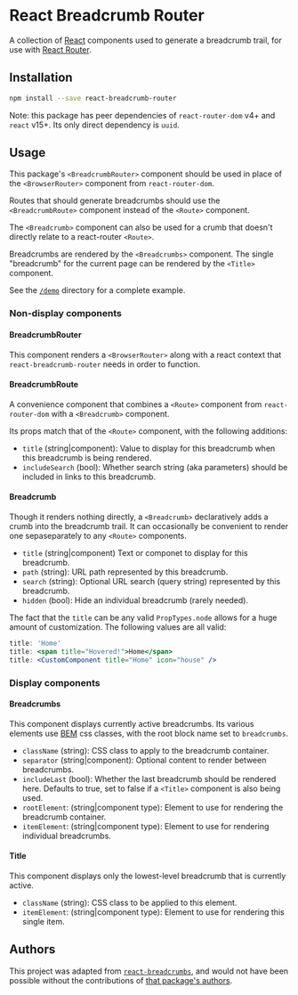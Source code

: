 # React Breadcrumb Router

A collection of [React][1] components used to generate a breadcrumb trail, for use with [React Router][2].

## Installation

```sh
npm install --save react-breadcrumb-router
```

Note: this package has peer dependencies of `react-router-dom` v4+ and `react` v15+.
Its only direct dependency is `uuid`.

## Usage

This package's `<BreadcrumbRouter>` component should be used in place of the
`<BrowserRouter>` component from `react-router-dom`.

Routes that should generate breadcrumbs should use the `<BreadcrumbRoute>` component
instead of the `<Route>` component.

The `<Breadcrumb>` component can also be used for a crumb that doesn't directly
relate to a react-router `<Route>`.

Breadcrumbs are rendered by the `<Breadcrumbs>` component. The single "breadcrumb"
for the current page can be rendered by the `<Title>` component.

See the [`/demo`][3] directory for a complete example.

### Non-display components

#### BreadcrumbRouter

This component renders a `<BrowserRouter>` along with a react context that
`react-breadcrumb-router` needs in order to function.

#### BreadcrumbRoute

A convenience component that combines a `<Route>` component from `react-router-dom`
with a `<Breadcrumb>` component.

Its props match that of the `<Route>` component, with the following additions:

- `title` (string|component): Value to display for this breadcrumb when this breadcrumb is being rendered.
- `includeSearch` (bool): Whether search string (aka parameters) should be included in links to this breadcrumb.

#### Breadcrumb

Though it renders nothing directly, a `<Breadcrumb>` declaratively adds a crumb into the breadcrumb trail.
It can occasionally be convenient to render one sepaseparately to any `<Route>` components.

- `title` (string|component) Text or componet to display for this breadcrumb.
- `path` (string): URL path represented by this breadcrumb.
- `search` (string): Optional URL search (query string) represented by this breadcrumb.
- `hidden` (bool): Hide an individual breadcrumb (rarely needed).

The fact that the `title` can be any valid `PropTypes.node` allows for a huge
amount of customization. The following values are all valid:

``` jsx
title: 'Home'
title: <span title="Hovered!">Home</span>
title: <CustomComponent title="Home" icon="house" />
```

### Display components

#### Breadcrumbs

This component displays currently active breadcrumbs. Its various elements use [BEM][6] css classes,
with the root block name set to `breadcrumbs`.

- `className` (string): CSS class to apply to the breadcrumb container.
- `separator` (string|component): Optional content to render between breadcrumbs.
- `includeLast` (bool): Whether the last breadcrumb should be rendered here. Defaults to true, set to false if a `<Title>` component is also being used.
- `rootElement`: (string|component type): Element to use for rendering the breadcrumb container.
- `itemElement`: (string|component type): Element to use for rendering individual breadcrumbs.
  
#### Title

This component displays only the lowest-level breadcrumb that is currently active.

- `className` (string): CSS class to be applied to this element.
- `itemElement`: (string|component type): Element to use for rendering this single item.

## Authors

This project was adapted from [`react-breadcrumbs`][4], and would not have been possible without the contributions of [that package's authors][5].

[1]: https://facebook.github.io/react
[2]: https://github.com/rackt/react-router
[3]: https://github.com/FTWinston/react-breadcrumb-router/tree/master/demo
[4]: https://github.com/svenanders/react-breadcrumbs
[5]: https://github.com/svenanders/react-breadcrumbs/tree/master/AUTHORS
[6]: http://getbem.com/
